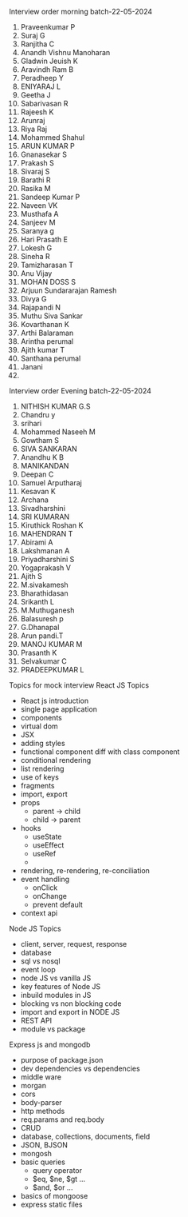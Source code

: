 Interview order morning batch-22-05-2024

1. Praveenkumar P
2. Suraj G
3. Ranjitha C
4. Anandh Vishnu Manoharan
5. Gladwin Jeuish K
6. Aravindh Ram B
7. Peradheep Y
8. ENIYARAJ L
9. Geetha J
10. Sabarivasan R
11. Rajeesh K
12. Arunraj
13. Riya Raj
14. Mohammed Shahul
15. ARUN KUMAR P
16. Gnanasekar S
17. Prakash S
18. Sivaraj S
19. Barathi R
20. Rasika M
21. Sandeep Kumar P
22. Naveen VK
23. Musthafa A
24. Sanjeev M
25. Saranya g
26. Hari Prasath E
27. Lokesh G
28. Sineha R
29. Tamizharasan T
30. Anu Vijay
31. MOHAN DOSS S
32. Arjuun Sundararajan Ramesh
33. Divya G
34. Rajapandi N
35. Muthu Siva Sankar
36. Kovarthanan K
37. Arthi Balaraman
38. Arintha perumal
39. Ajith kumar T
1. Santhana perumal
1. Janani
1.

Interview order Evening batch-22-05-2024

1. NITHISH KUMAR G.S
2. Chandru y
3. srihari
4. Mohammed Naseeh M
5. Gowtham S
6. SIVA SANKARAN
7. Anandhu K B
8. MANIKANDAN
9. Deepan C
10. Samuel Arputharaj
11. Kesavan K
12. Archana
13. Sivadharshini
14. SRI KUMARAN
15. Kiruthick Roshan K
16. MAHENDRAN T
17. Abirami A
18. Lakshmanan A
19. Priyadharshini S
20. Yogaprakash V
21. Ajith S
22. M.sivakamesh
23. Bharathidasan
32. Srikanth L
24. M.Muthuganesh
25. Balasuresh p
26. G.Dhanapal
30. Arun pandi.T
27. MANOJ KUMAR M
28. Prasanth K
29. Selvakumar C
31. PRADEEPKUMAR L

Topics for mock interview
React JS Topics

- React js introduction
- single page application
- components
- virtual dom
- JSX
- adding styles
- functional component diff with class component
- conditional rendering
- list rendering
- use of keys
- fragments
- import, export
- props
  - parent -> child
  - child  -> parent
- hooks
  - useState
  - useEffect
  - useRef
  -
- rendering, re-rendering, re-conciliation
- event handling
  - onClick
  - onChange
  - prevent default
- context api

Node JS Topics

- client, server, request, response
- database
- sql vs nosql
- event loop
- node JS vs vanilla JS
- key features of Node JS
- inbuild modules in JS
- blocking vs non blocking code
- import and export in NODE JS
- REST API
- module vs package

Express js and mongodb

- purpose of package.json
- dev dependencies vs dependencies
- middle ware
- morgan
- cors
- body-parser
- http methods
- req.params and req.body
- CRUD
- database, collections, documents, field
- JSON, BJSON
- mongosh
- basic queries
  - query operator
  - $eq, $ne, $gt ...
  - $and, $or ...
- basics of mongoose
- express static files
